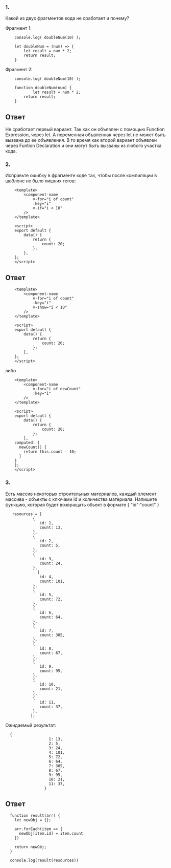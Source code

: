 ###  1.  
Какой из двух фрагментов кода не сработает и почему?
  
Фрагмент 1:
```	
	console.log( doubleNum(10) );

	let doubleNum = (num) => {
		let result = num * 2;
		return result;
	}
```  

Фрагмент 2:
```
	console.log( doubleNum(10) );

	function doubleNum(num) {
    		let result = num * 2;
		return result;
	}
```

## Ответ

Не сработает первый вариант. Так как он объявлен с помощью Function Expression, через let. А переменная объвленная через let не может быть вызвана до ее объявления. В то время как второй вариант объявлен через Funtion Declaration и они могут быть вызваны из любого участка кода.

### 2.  
Исправьте ошибку в фрагменте коде так, чтобы после компиляции в шаблоне не было лишних тегов:
```
	<template>
		<component-name
			v-for="i of count" 
			:key="i"
			v-if="i < 10" 
		/>
	</template>

	<script>
	export default {
		data() {
			return {
				count: 20;
			};
		},
	};
	</script>  
```  

## Ответ

```
	<template>
		<component-name
			v-for="i of count" 
			:key="i"
			v-show="i < 10" 
		/>
	</template>

	<script>
	export default {
		data() {
			return {
				count: 20;
			};
		},
	};
	</script>  
```  

либо

```
	<template>
		<component-name
			v-for="i of newCount" 
			:key="i"
		/>
	</template>

	<script>
	export default {
		data() {
			return {
				count: 20;
			};
		},
    computed: {
      newCount() {
        return this.count - 10;
      }
    }
	};
	</script>  
```  

### 3.  
Есть массив некоторых строительных материалов, каждый элемент массива - объекты с ключами id и количества материала. Напишите функцию, которая будет возвращать oбьект в формате { "id":"count" }

```
   resources = [
			{
			   id: 1,
			   count: 13,
   			},
			{
			   id: 2,
			   count: 5,
   			}, 
			{
			   id: 3,
			   count: 24,
   			},
		      {
			   id: 4,
			   count: 101,
   			}, 
			{
			   id: 5,
			   count: 72,
   			}, 
			{
			   id: 6,
			   count: 64,
   			}, 
			{
			   id: 7,
			   count: 305,
   			}, 
			{
			   id: 8,
			   count: 67,
   			}, 
			{
			   id: 9,
			   count: 95,
   			}, 
			{
			   id: 10,
			   count: 21,
   			}, 
			{
			   id: 11,
			   count: 37,
   			},
		   ];
```  

Ожидаемый результат: 

```
  {
				   1: 13,
				   2: 5,
				   3: 24,
				   4: 101,
				   5: 72,
				   6: 64,
				   7: 305,
				   8: 67,
				   9: 95,
				   10: 21,
				   11: 37,
			     }
```  


## Ответ 
```
  function result(arr) {
    let newObj = {};
  
    arr.forEach(item => {
      newObj[item.id] = item.count
    })
    
    return newObj;
  }
  
  console.log(result(resources))
```  

